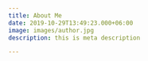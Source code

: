 ```yaml
---
title: About Me
date: 2019-10-29T13:49:23.000+06:00
image: images/author.jpg
description: this is meta description

---
```

